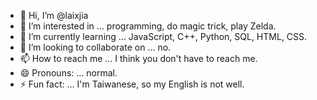 - 👋 Hi, I’m @laixjia
- 👀 I’m interested in ... programming, do magic trick, play Zelda.
- 🌱 I’m currently learning ... JavaScript, C++, Python, SQL, HTML, CSS.
- 💞️ I’m looking to collaborate on ... no.
- 📫 How to reach me ... I think you don't have to reach me.
- 😄 Pronouns: ... normal.
- ⚡ Fun fact: ... I'm Taiwanese, so my English is not well.

<!---
laixjia/laixjia is a ✨ special ✨ repository because its `README.md` (this file) appears on your GitHub profile.
You can click the Preview link to take a look at your changes.
--->
